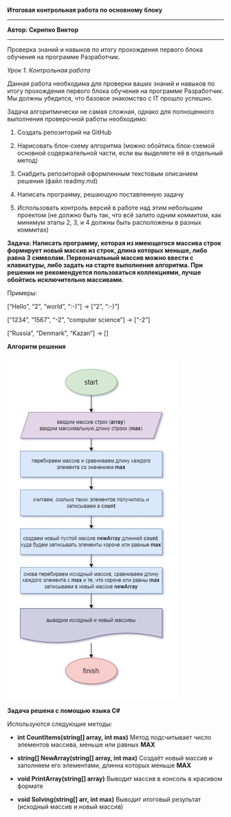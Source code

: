  __Итоговая контрольная работа по основному блоку__
_ _ _ 
**Автор: Скрипко Виктор**
_ _ _
Проверка знаний и навыков по итогу прохождения первого блока обучения на программе Разработчик.

*Урок 1. Контрольная работа*

Данная работа необходима для проверки ваших знаний и навыков по итогу прохождения первого блока обучения на программе Разработчик. Мы должны убедится, что базовое знакомство с IT прошло успешно.

Задача алгоритмически не самая сложная, однако для полноценного выполнения проверочной работы необходимо:

1. Создать репозиторий на GitHub

2. Нарисовать блок-схему алгоритма (можно обойтись блок-схемой основной содержательной части, если вы выделяете её в отдельный метод)

3. Снабдить репозиторий оформленным текстовым описанием решения (файл readmy.md)

4. Написать программу, решающую поставленную задачу

5. Использовать контроль версий в работе над этим небольшим проектом (не должно быть так, что всё залито одним коммитом, как минимум этапы 2, 3, и 4 должны быть расположены в разных коммитах)

**Задача: Написать программу, которая из имеющегося массива строк формирует новый массив из строк, длина которых меньше, либо равна 3 символам. Первоначальный массив можно ввести с клавиатуры, либо задать на старте выполнения алгоритма. При решении не рекомендуется пользоваться коллекциями, лучше обойтись исключительно массивами.**

Примеры:

[“Hello”, “2”, “world”, “:-)”] → [“2”, “:-)”]

[“1234”, “1567”, “-2”, “computer science”] → [“-2”]

[“Russia”, “Denmark”, “Kazan”] → []

**Алгоритм решения**

![algoritm](algoritm.jpg)

**Задача решена с помощью языка C#**

Используются следующие методы:

+ **int CountItems(string[] array, int     max)** Метод подсчитывает число элементов массива, меньше или равных **MAX**

+ **string[] NewArray(string[] array, int max)** Cоздаёт новый массив и заполняем его элементами, длинна которых меньше **MAX**

+ **void PrintArray(string[] array)** Выводит массив в консоль в красивом формате

+ **void Solving(string[] arr, int max)** Выводит итоговый результат (исходный массив и новый массив)
